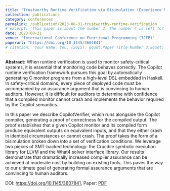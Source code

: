 ```yaml
---
title: "Trustworthy Runtime Verification via Bisimulation (Experience Report)"
collection: publications
category: conferences
permalink: /publication/2023-08-31-trustworthy-runtime-verification
# excerpt: 'This paper is about the number 3. The number 4 is left for future work.'
date: 2023-08-31
venue: "International Conference on Functional Programming (ICFP)"
paperurl: "https://doi.org/10.1145/3607841"
# citation: 'Your Name, You. (2015). &quot;Paper Title Number 3.&quot; <i>Journal 1</i>. 1(3).'
---
```


**Abstract:** When runtime verification is used to monitor safety-critical systems, it is essential that monitoring code behaves correctly. The Copilot runtime verification framework pursues this goal by automatically generating C monitor programs from a high-level DSL embedded in Haskell. In safety-critical domains, every piece of deployed code must be accompanied by an assurance argument that is convincing to human auditors. However, it is difficult for auditors to determine with confidence that a compiled monitor cannot crash and implements the behavior required by the Copilot semantics.

In this paper we describe CopilotVerifier, which runs alongside the Copilot compiler, generating a proof of correctness for the compiled output. The proof establishes that a given Copilot monitor and its compiled form produce equivalent outputs on equivalent inputs, and that they either crash in identical circumstances or cannot crash. The proof takes the form of a bisimulation broken down into a set of verification conditions. We leverage two pieces of SMT-backed technology: the Crucible symbolic execution library for LLVM and the What4 solver interface library. Our results demonstrate that dramatically increased compiler assurance can be achieved at moderate cost by building on existing tools. This paves the way to our ultimate goal of generating formal assurance arguments that are convincing to human auditors.

DOI: <https://doi.org/10.1145/3607841>, Paper: [PDF](https://mikedodds.github.io/files/publications/2023-08-31-trustworthy-runtime-verification.pdf)